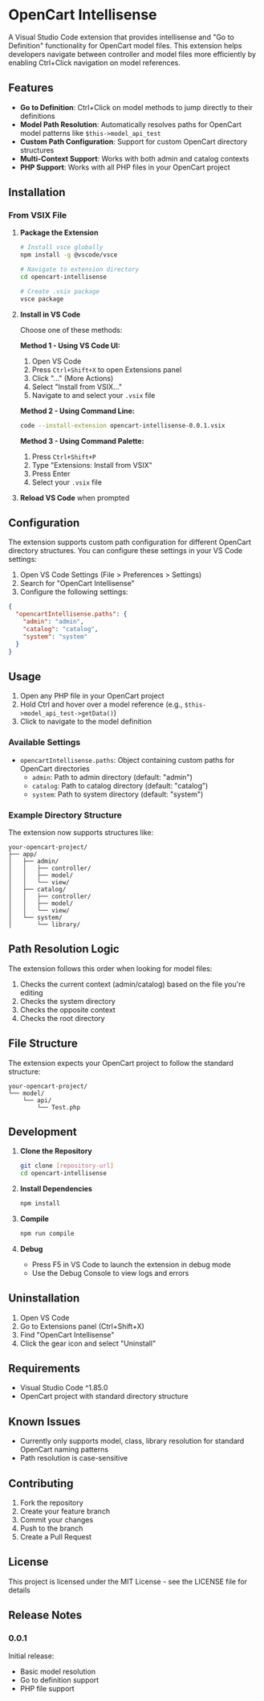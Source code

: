 # OpenCart Intellisense

A Visual Studio Code extension that provides intellisense and "Go to Definition" functionality for OpenCart model files. This extension helps developers navigate between controller and model files more efficiently by enabling Ctrl+Click navigation on model references.

## Features

- **Go to Definition**: Ctrl+Click on model methods to jump directly to their definitions
- **Model Path Resolution**: Automatically resolves paths for OpenCart model patterns like `$this->model_api_test`
- **Custom Path Configuration**: Support for custom OpenCart directory structures
- **Multi-Context Support**: Works with both admin and catalog contexts
- **PHP Support**: Works with all PHP files in your OpenCart project

## Installation

### From VSIX File

1. **Package the Extension**

   ```bash
   # Install vsce globally
   npm install -g @vscode/vsce

   # Navigate to extension directory
   cd opencart-intellisense

   # Create .vsix package
   vsce package
   ```

2. **Install in VS Code**

   Choose one of these methods:

   **Method 1 - Using VS Code UI:**

   1. Open VS Code
   2. Press `Ctrl+Shift+X` to open Extensions panel
   3. Click "..." (More Actions)
   4. Select "Install from VSIX..."
   5. Navigate to and select your `.vsix` file

   **Method 2 - Using Command Line:**

   ```bash
   code --install-extension opencart-intellisense-0.0.1.vsix
   ```

   **Method 3 - Using Command Palette:**

   1. Press `Ctrl+Shift+P`
   2. Type "Extensions: Install from VSIX"
   3. Press Enter
   4. Select your `.vsix` file

3. **Reload VS Code** when prompted

## Configuration

The extension supports custom path configuration for different OpenCart directory structures. You can configure these settings in your VS Code settings:

1. Open VS Code Settings (File > Preferences > Settings)
2. Search for "OpenCart Intellisense"
3. Configure the following settings:

```json
{
  "opencartIntellisense.paths": {
    "admin": "admin",
    "catalog": "catalog",
    "system": "system"
  }
}
```

## Usage

1. Open any PHP file in your OpenCart project
2. Hold Ctrl and hover over a model reference (e.g., `$this->model_api_test->getData()`)
3. Click to navigate to the model definition

### Available Settings

- `opencartIntellisense.paths`: Object containing custom paths for OpenCart directories
  - `admin`: Path to admin directory (default: "admin")
  - `catalog`: Path to catalog directory (default: "catalog")
  - `system`: Path to system directory (default: "system")

### Example Directory Structure

The extension now supports structures like:

```
your-opencart-project/
├── app/
│   ├── admin/
│   │   ├── controller/
│   │   ├── model/
│   │   └── view/
│   ├── catalog/
│   │   ├── controller/
│   │   ├── model/
│   │   └── view/
│   └── system/
│       └── library/
```

## Path Resolution Logic

The extension follows this order when looking for model files:

1. Checks the current context (admin/catalog) based on the file you're editing
2. Checks the system directory
3. Checks the opposite context
4. Checks the root directory

## File Structure

The extension expects your OpenCart project to follow the standard structure:

```
your-opencart-project/
└── model/
    └── api/
        └── Test.php
```

## Development

1. **Clone the Repository**

   ```bash
   git clone [repository-url]
   cd opencart-intellisense
   ```

2. **Install Dependencies**

   ```bash
   npm install
   ```

3. **Compile**

   ```bash
   npm run compile
   ```

4. **Debug**
   - Press F5 in VS Code to launch the extension in debug mode
   - Use the Debug Console to view logs and errors

## Uninstallation

1. Open VS Code
2. Go to Extensions panel (Ctrl+Shift+X)
3. Find "OpenCart Intellisense"
4. Click the gear icon and select "Uninstall"

## Requirements

- Visual Studio Code ^1.85.0
- OpenCart project with standard directory structure

## Known Issues

- Currently only supports model, class, library resolution for standard OpenCart naming patterns
- Path resolution is case-sensitive

## Contributing

1. Fork the repository
2. Create your feature branch
3. Commit your changes
4. Push to the branch
5. Create a Pull Request

## License

This project is licensed under the MIT License - see the LICENSE file for details

## Release Notes

### 0.0.1

Initial release:
- Basic model resolution
- Go to definition support
- PHP file support
